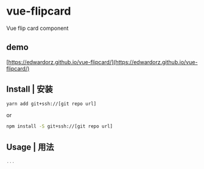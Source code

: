 # vue-flipcard

Vue flip card component

## demo
[https://edwardorz.github.io/vue-flipcard/](https://edwardorz.github.io/vue-flipcard/)

## Install | 安装
```bash
yarn add git+ssh://[git repo url]
```
or
```bash
npm install -S git+ssh://[git repo url]
```

## Usage | 用法

```javascript
...
```
